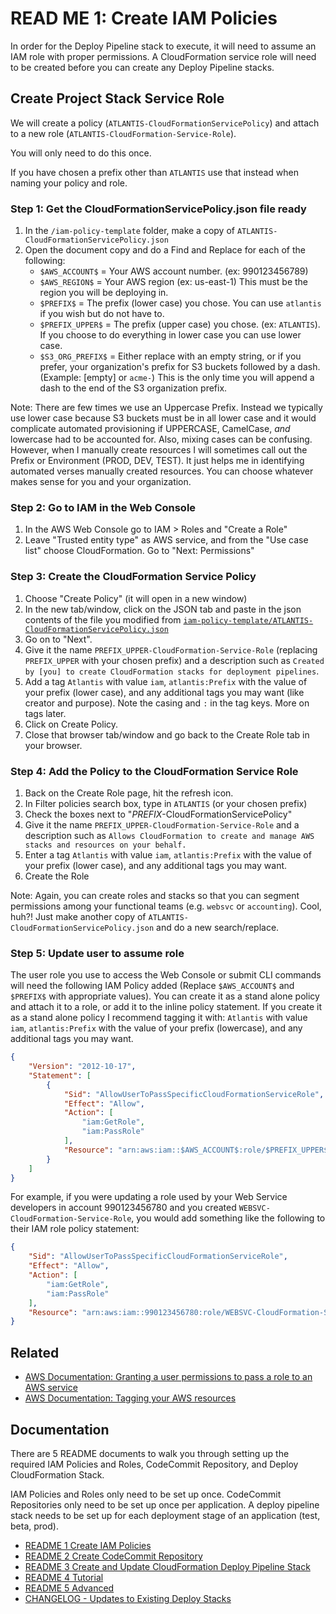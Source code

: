 # READ ME 1: Create IAM Policies

In order for the Deploy Pipeline stack to execute, it will need to assume an IAM role with proper permissions. A CloudFormation service role will need to be created before you can create any Deploy Pipeline stacks.

## Create Project Stack Service Role

We will create a policy (`ATLANTIS-CloudFormationServicePolicy`) and attach to a new role (`ATLANTIS-CloudFormation-Service-Role`).

You will only need to do this once.

If you have chosen a prefix other than `ATLANTIS` use that instead when naming your policy and role.

### Step 1: Get the CloudFormationServicePolicy.json file ready

1. In the `/iam-policy-template` folder, make a copy of `ATLANTIS-CloudFormationServicePolicy.json`
2. Open the document copy and do a Find and Replace for each of the following:
   - `$AWS_ACCOUNT$` = Your AWS account number. (ex: 990123456789)
   - `$AWS_REGION$` = Your AWS region (ex: us-east-1) This must be the region you will be deploying in.
   - `$PREFIX$` = The prefix (lower case) you chose. You can use `atlantis` if you wish but do not have to.
   - `$PREFIX_UPPER$` = The prefix (upper case) you chose. (ex: `ATLANTIS`). If you choose to do everything in lower case you can use lower case.
   - `$S3_ORG_PREFIX$` = Either replace with an empty string, or if you prefer, your organization's prefix for S3 buckets followed by a dash. (Example: [empty] or `acme-`) This is the only time you will append a dash to the end of the S3 organization prefix.

Note: There are few times we use an Uppercase Prefix. Instead we typically use lower case because S3 buckets must be in all lower case and it would complicate automated provisioning if UPPERCASE, CamelCase, _and_ lowercase had to be accounted for. Also, mixing cases can be confusing. However, when I manually create resources I will sometimes call out the Prefix or Environment (PROD, DEV, TEST). It just helps me in identifying automated verses manually created resources. You can choose whatever makes sense for you and your organization.

### Step 2: Go to IAM in the Web Console

1. In the AWS Web Console go to IAM > Roles and "Create a Role"
2. Leave "Trusted entity type" as AWS service, and from the "Use case list" choose CloudFormation. Go to "Next: Permissions"

### Step 3: Create the CloudFormation Service Policy

1. Choose "Create Policy" (it will open in a new window)
2. In the new tab/window, click on the JSON tab and paste in the json contents of the file you modified from [`iam-policy-template/ATLANTIS-CloudFormationServicePolicy.json`](iam-policy-template/ATLANTIS-CloudFormationServicePolicy.json)
3. Go on to "Next".
4. Give it the name `PREFIX_UPPER-CloudFormation-Service-Role` (replacing `PREFIX_UPPER` with your chosen prefix) and a description such as `Created by [you] to create CloudFormation stacks for deployment pipelines`.
5. Add a tag `Atlantis` with value `iam`, `atlantis:Prefix` with the value of your prefix (lower case), and any additional tags you may want (like creator and purpose). Note the casing and `:` in the tag keys. More on tags later.
6. Click on Create Policy.
7. Close that browser tab/window and go back to the Create Role tab in your browser.

### Step 4: Add the Policy to the CloudFormation Service Role

1. Back on the Create Role page, hit the refresh icon.
2. In Filter policies search box, type in `ATLANTIS` (or your chosen prefix)
3. Check the boxes next to "_PREFIX_-CloudFormationServicePolicy"
4. Give it the name `PREFIX_UPPER-CloudFormation-Service-Role` and a description such as `Allows CloudFormation to create and manage AWS stacks and resources on your behalf.`
5. Enter a tag `Atlantis` with value `iam`, `atlantis:Prefix` with the value of your prefix (lower case), and any additional tags you may want.
6. Create the Role

Note: Again, you can create roles and stacks so that you can segment permissions among your functional teams (e.g. `websvc` or `accounting`). Cool, huh?! Just make another copy of `ATLANTIS-CloudFormationServicePolicy.json` and do a new search/replace.

### Step 5: Update user to assume role

The user role you use to access the Web Console or submit CLI commands will need the following IAM Policy added (Replace `$AWS_ACCOUNT$` and `$PREFIX$` with appropriate values). You can create it as a stand alone policy and attach it to a role, or add it to the inline policy statement. If you create it as a stand alone policy I recommend tagging it with: `Atlantis` with value `iam`, `atlantis:Prefix` with the value of your prefix (lowercase), and any additional tags you may want.

```JSON
{
    "Version": "2012-10-17",
    "Statement": [
        {
            "Sid": "AllowUserToPassSpecificCloudFormationServiceRole",
            "Effect": "Allow",
            "Action": [
                "iam:GetRole",
                "iam:PassRole" 
            ],
            "Resource": "arn:aws:iam::$AWS_ACCOUNT$:role/$PREFIX_UPPER$-CloudFormation-Service-Role"
        }
    ]
}
```

For example, if you were updating a role used by your Web Service developers in account 990123456780 and you created `WEBSVC-CloudFormation-Service-Role`, you would add something like the following to their IAM role policy statement:

```JSON
{
    "Sid": "AllowUserToPassSpecificCloudFormationServiceRole",
    "Effect": "Allow",
    "Action": [
        "iam:GetRole",
        "iam:PassRole" 
    ],
    "Resource": "arn:aws:iam::990123456780:role/WEBSVC-CloudFormation-Service-Role"
}
```

## Related

- [AWS Documentation: Granting a user permissions to pass a role to an AWS service](https://docs.aws.amazon.com/IAM/latest/UserGuide/id_roles_use_passrole.html)
- [AWS Documentation: Tagging your AWS resources](https://docs.aws.amazon.com/tag-editor/latest/userguide/tagging.html)

## Documentation

There are 5 README documents to walk you through setting up the required IAM Policies and Roles, CodeCommit Repository, and Deploy CloudFormation Stack. 

IAM Policies and Roles only need to be set up once. CodeCommit Repositories only need to be set up once per application. A deploy pipeline stack needs to be set up for each deployment stage of an application (test, beta, prod).

- [README 1 Create IAM Policies](README-1-IAM-Policies.md)
- [README 2 Create CodeCommit Repository](README-2-CodeCommit-Repository.md)
- [README 3 Create and Update CloudFormation Deploy Pipeline Stack](README-3-CloudFormation-Deploy-Stack.md)
- [README 4 Tutorial](README-4-Tutorial.md)
- [README 5 Advanced](README-5-Advanced.md)
- [CHANGELOG - Updates to Existing Deploy Stacks](CHANGELOG.md)
